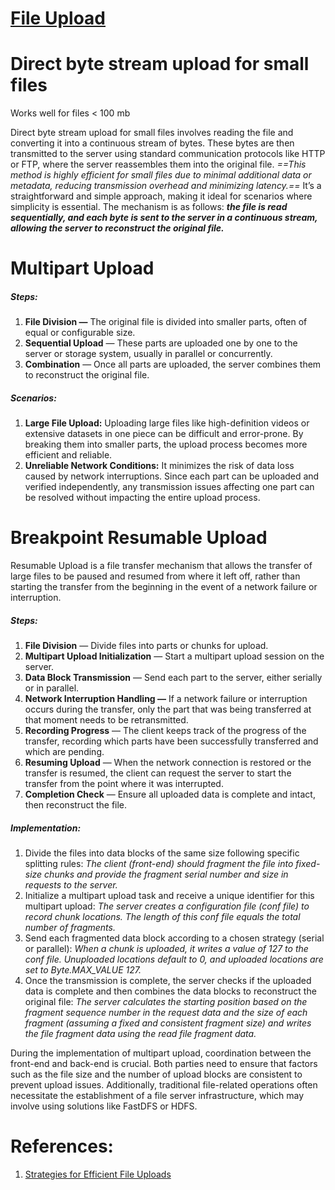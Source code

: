 
# [File Upload](File%20Upload.md)

# **Direct byte stream upload for small files**

Works well for files < 100 mb

Direct byte stream upload for small files involves reading the file and converting it into a continuous stream of bytes. These bytes are then transmitted to the server using standard communication protocols like HTTP or FTP, where the server reassembles them into the original file. *==This method is highly efficient for small files due to minimal additional data or metadata, reducing transmission overhead and minimizing latency.==* It’s a straightforward and simple approach, making it ideal for scenarios where simplicity is essential. The mechanism is as follows: ***the file is read sequentially, and each byte is sent to the server in a continuous stream, allowing the server to reconstruct the original file.***

# **Multipart Upload**

##### **Steps:**
1. **File Division —** The original file is divided into smaller parts, often of equal or configurable size.
2. **Sequential Upload** — These parts are uploaded one by one to the server or storage system, usually in parallel or concurrently.
3. **Combination** — Once all parts are uploaded, the server combines them to reconstruct the original file.

##### **Scenarios**:
1. **Large File Upload:** Uploading large files like high-definition videos or extensive datasets in one piece can be difficult and error-prone. By breaking them into smaller parts, the upload process becomes more efficient and reliable.
2. **Unreliable Network Conditions:** It minimizes the risk of data loss caused by network interruptions. Since each part can be uploaded and verified independently, any transmission issues affecting one part can be resolved without impacting the entire upload process.

# **Breakpoint Resumable Upload**

Resumable Upload is a file transfer mechanism that allows the transfer of large files to be paused and resumed from where it left off, rather than starting the transfer from the beginning in the event of a network failure or interruption.
##### **Steps:**
1. **File Division** — Divide files into parts or chunks for upload.
2. **Multipart Upload Initialization** — Start a multipart upload session on the server.
3. **Data Block Transmission** — Send each part to the server, either serially or in parallel.
4. **Network Interruption Handling —** If a network failure or interruption occurs during the transfer, only the part that was being transferred at that moment needs to be retransmitted.
5. **Recording Progress** — The client keeps track of the progress of the transfer, recording which parts have been successfully transferred and which are pending.
6. **Resuming Upload** — When the network connection is restored or the transfer is resumed, the client can request the server to start the transfer from the point where it was interrupted.
7. **Completion Check** — Ensure all uploaded data is complete and intact, then reconstruct the file.
##### **Implementation**:
 1. Divide the files into data blocks of the same size following specific splitting rules: *The client (front-end) should fragment the file into fixed-size chunks and provide the fragment serial number and size in requests to the server.*
 2. Initialize a multipart upload task and receive a unique identifier for this multipart upload: *The server creates a configuration file (conf file) to record chunk locations. The length of this conf file equals the total number of fragments.*
 3. Send each fragmented data block according to a chosen strategy (serial or parallel): *When a chunk is uploaded, it writes a value of 127 to the conf file. Unuploaded locations default to 0, and uploaded locations are set to Byte.MAX_VALUE 127.*
 4. Once the transmission is complete, the server checks if the uploaded data is complete and then combines the data blocks to reconstruct the original file: *The server calculates the starting position based on the fragment sequence number in the request data and the size of each fragment (assuming a fixed and consistent fragment size) and writes the file fragment data using the read file fragment data.*

During the implementation of multipart upload, coordination between the front-end and back-end is crucial. Both parties need to ensure that factors such as the file size and the number of upload blocks are consistent to prevent upload issues. Additionally, traditional file-related operations often necessitate the establishment of a file server infrastructure, which may involve using solutions like FastDFS or HDFS.

# References:

1. [Strategies for Efficient File Uploads](https://jinlow.medium.com/strategies-for-efficient-file-uploads-a9aada439559)
